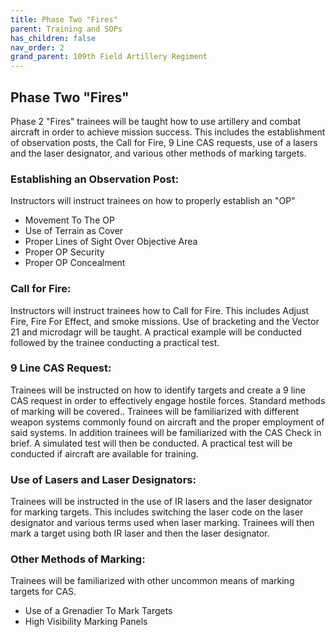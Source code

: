 ```yaml
---
title: Phase Two "Fires"
parent: Training and SOPs
has_children: false
nav_order: 2
grand_parent: 109th Field Artillery Regiment
---
```

## Phase Two "Fires"
Phase 2 "Fires" trainees will be taught how to use artillery and combat aircraft in order to achieve mission success. This includes the establishment of observation posts, the Call for Fire, 9 Line CAS requests, use of a lasers and the laser designator, and various other methods of marking targets.

### Establishing an Observation Post:
Instructors will instruct trainees on how to properly establish an "OP"

- Movement To The OP
- Use of Terrain as Cover
- Proper Lines of Sight Over Objective Area
- Proper OP Security
- Proper OP Concealment

### Call for Fire:
Instructors will instruct trainees how to Call for Fire. This includes Adjust Fire, Fire For Effect, and smoke missions. Use of bracketing and the Vector 21 and microdagr will be taught.
A practical example will be conducted followed by the trainee conducting a practical test.

### 9 Line CAS Request:
Trainees will be instructed on how to identify targets and create a 9 line CAS request in order to effectively engage hostile forces. Standard methods of marking will be covered.. Trainees will be familiarized with different weapon systems commonly found on aircraft and the proper employment of said systems. In addition trainees will be familiarized with the CAS Check in brief. A simulated test will then be conducted. A practical test will be conducted if aircraft are available for training.

### Use of Lasers and Laser Designators:
Trainees will be instructed in the use of IR lasers and the laser designator for marking targets. This includes switching the laser code on the laser designator and various terms used when laser marking. Trainees will then mark a target using both IR laser and then the laser designator.

### Other Methods of Marking:
Trainees will be familiarized with other uncommon means of marking targets for CAS.

- Use of a Grenadier To Mark Targets
- High Visibility Marking Panels
